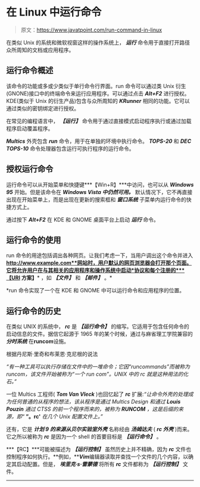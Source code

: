 # 在 Linux 中运行命令

> 原文：<https://www.javatpoint.com/run-command-in-linux>

在类似 Unix 的系统和微软视窗这样的操作系统上， ***运行*** 命令用于直接打开路径众所周知的文档或应用程序。

## 运行命令概述

该命令的功能或多或少类似于单行命令行界面。run 命令可以通过类 Unix 衍生(GNONE)接口中的终端命令来运行应用程序。可以通过点击 ***Alt+F2*** 进行授权。KDE(类似于 Unix 的衍生产品)包含与众所周知的 ***KRunner*** 相同的功能。它可以通过类似的密钥绑定进行授权。

在常见的编程语言中， ***【运行】*** 命令用于通过直接模式启动程序执行或通过加载程序启动覆盖程序。

***Multics*** 外壳包含 ***run*** 命令，用于在单独的环境中执行命令。 ***TOPS-20*** 和 ***DEC TOPS-10*** 命令处理器包含运行可执行程序的运行命令。

## 授权运行命令

运行命令可以从开始菜单和快捷键***【Win+R】***中访问，也可以从 ***Windows 95*** 开始。但是该命令在 ***Windows Vista 中仍然可用。*** 默认情况下，它不再直接出现在开始菜单上，而是出现在更新的搜索框和 ***窗口系统*** 子菜单内运行命令的快捷方式上。

通过按下 ***Alt+F2*** 在 KDE 和 GNOME 桌面平台上启动 ***运行*** 命令。

## 运行命令的使用

run 命令的用途包括调出各种网页。让我们考虑一下，当用户调出这个命令并进入**http://www.example.com**网站时，用户默认的网页浏览器会打开那个页面。它将允许用户在与其相关的应用程序和操作系统中启动*协议和每个注册的***【URI 方案】*** ，如 ***【文件】*** 和 ***【邮件】*** 。*

 *run 命令实现了一个在 KDE 和 GNOME 中可以运行命令和应用程序的位置。

## 运行命令的历史

在类似 UNIX 的系统中， ***rc*** 是 ***【运行命令】*** 的缩写。它适用于包含任何命令的启动信息的文件。据信它起源于 1965 年的某个时候，通过与麻省理工学院兼容的 ***分时系统*** 在**runcom**设施。

根据丹尼斯·里奇和布莱恩·克尼根的说法

*“有一种工具可以执行存储在文件中的一堆命令；它因“runcommands”而被称为 runcom，该文件开始被称为“一个 run com”。UNIX 中的 rc 就是这种用法的化石。”*

一位 Multics 工程师( ***Tom Van Vleck*** )也回忆起了 ***rc*** 扩展:*“让命令外壳的处理成为任何普通的从程序的想法，该从程序是通过 Multics Design 和通过 **Louis Pouzin** 通过 CTSS 的前一个程序而来的，被称为 **RUNCOM** ，这是后缀的来源，即“* **”。rc'** *在几个 Unix 配置文件上。”*

还有，它是 ***计划 9 的来源从贝尔实验室外壳*** 名称经由 ***汤姆达夫*** ( ***rc 外壳*** )而来。它之所以被称为 ***rc*** 是因为一个 shell 的首要目标是 ***【运行命令】*** 。

***【RC】***可能被描述为 ***【运行控制】*** 虽然历史上并不精确，因为 ***rc*** 文件也控制程序如何执行。**例如，*****Vim***编辑器读取并查找一个文件的几个内容，以确定其启动配置。但是， ***埃里克·s·雷蒙德*** 将所有 ***rc*** 文件都称为 ***【运行控制】*** 文件。

* * **